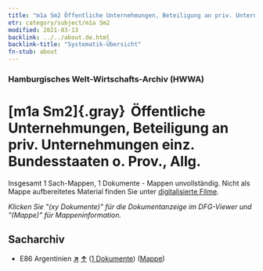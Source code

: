 ```yaml
---
title: "m1a Sm2 Öffentliche Unternehmungen, Beteiligung an priv. Unternehmungen einz. Bundesstaaten o. Prov., Allg."
etr: category/subject/m1a Sm2
modified: 2021-03-13
backlink: ../../about.de.html
backlink-title: "Systematik-Übersicht"
fn-stub: about
---
```


### Hamburgisches Welt-Wirtschafts-Archiv (HWWA)
# [m1a Sm2]{.gray}&#8201; Öffentliche Unternehmungen, Beteiligung an priv. Unternehmungen einz. Bundesstaaten o. Prov., Allg.&#160; 




Insgesamt 1 Sach-Mappen, 1 Dokumente - Mappen unvollständig.
Nicht als Mappe aufbereitetes Material finden Sie unter [digitalisierte Filme](/film/h1_sh).

_Klicken Sie "(xy Dokumente)" für die Dokumentanzeige im DFG-Viewer und "(Mappe)" für Mappeninformation._

## Sacharchiv



- E86 Argentinien [**&nearr;**](../../../geo/i/141692/about.de.html "Argentinien (alle Mappen)") [**&uarr;**](../../../geo/about.de.html#E86 "Ländersystematik") (<a href="https://pm20.zbw.eu/dfgview/sh/141692,144844" title="über: Argentinien : Öffentliche Unternehmungen, Beteiligung an priv. Unternehmungen einz. Bundesstaaten o. Prov., Allg." target="_blank">1 Dokumente</a>) ([Mappe](http://purl.org/pressemappe20/folder/sh/141692,144844))


